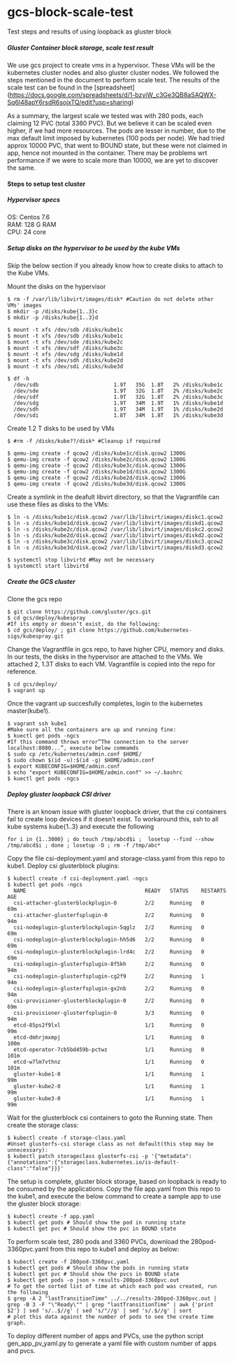# gcs-block-scale-test
Test steps and results of using loopback as gluster block


##### Gluster Container block storage, scale test result
We use gcs project to create vms in a hypervisor. These VMs will be the kubernetes cluster nodes and also gluster cluster nodes. We followed the steps mentioned in the document to perform scale test. The results of the scale test can be found in the [spreadsheet] (https://docs.google.com/spreadsheets/d/1-bzyiW_c3Ge3QB8aSAQWX-Sq6l48apY6rsdR6sojxTQ/edit?usp=sharing)

As a summary, the largest scale we tested was with 280 pods, each claiming 12 PVC (total 3360 PVC). But we believe it can be scaled even higher, if we had more resources. The pods are lesser in number, due to the max default limit imposed by kubernetes (100 pods per node). We had tried approx 10000 PVC, that went to BOUND state, but these were not claimed in app, hence not mounted in the container. There may be problems wrt performance if we were to scale more than 10000,  we are yet to discover the same.

#### Steps to setup test cluster

##### Hypervisor specs
OS: Centos 7.6  
RAM: 128 G RAM  
CPU: 24 core  

##### Setup disks on the hypervisor to be used by the kube VMs
Skip the below section if you already know how to create disks to attach to the Kube VMs.  
  
Mount the disks on the hypervisor
  ```
  $ rm -f /var/lib/libvirt/images/disk* #Caution do not delete other VMs' images
  $ mkdir -p /disks/kube{1..3}c
  $ mkdir -p /disks/kube{1..3}d
  
  $ mount -t xfs /dev/sdb /disks/kube1c
  $ mount -t xfs /dev/sdb /disks/kube1c
  $ mount -t xfs /dev/sde /disks/kube2c
  $ mount -t xfs /dev/sdf /disks/kube3c
  $ mount -t xfs /dev/sdg /disks/kube1d
  $ mount -t xfs /dev/sdh /disks/kube2d
  $ mount -t xfs /dev/sdi /disks/kube3d

  $ df -h
    /dev/sdb                        1.9T   35G  1.8T   2% /disks/kube1c
    /dev/sde                        1.9T   32G  1.8T   2% /disks/kube2c
    /dev/sdf                        1.9T   32G  1.8T   2% /disks/kube3c
    /dev/sdg                        1.9T   34M  1.9T   1% /disks/kube1d
    /dev/sdh                        1.9T   34M  1.9T   1% /disks/kube2d
    /dev/sdi                        1.8T   34M  1.8T   1% /disks/kube3d
  ```

Create 1.2 T disks to be used by VMs
  ```
  $ #rm -f /disks/kube??/disk* #Cleanup if required

  $ qemu-img create -f qcow2 /disks/kube1c/disk.qcow2 1300G
  $ qemu-img create -f qcow2 /disks/kube2c/disk.qcow2 1300G
  $ qemu-img create -f qcow2 /disks/kube3c/disk.qcow2 1300G
  $ qemu-img create -f qcow2 /disks/kube1d/disk.qcow2 1300G
  $ qemu-img create -f qcow2 /disks/kube2d/disk.qcow2 1300G
  $ qemu-img create -f qcow2 /disks/kube3d/disk.qcow2 1300G
  ```
Create a symlink in the deafult libvirt directory, so that the Vagrantfile can use these files as disks to the VMs:
  ```
  $ ln -s /disks/kube1c/disk.qcow2 /var/lib/libvirt/images/diskc1.qcow2
  $ ln -s /disks/kube1d/disk.qcow2 /var/lib/libvirt/images/diskd1.qcow2
  $ ln -s /disks/kube2c/disk.qcow2 /var/lib/libvirt/images/diskc2.qcow2
  $ ln -s /disks/kube2d/disk.qcow2 /var/lib/libvirt/images/diskd2.qcow2
  $ ln -s /disks/kube3c/disk.qcow2 /var/lib/libvirt/images/diskc3.qcow2
  $ ln -s /disks/kube3d/disk.qcow2 /var/lib/libvirt/images/diskd3.qcow2

  $ systemctl stop libvirtd #May not be necessary
  $ systemctl start libvirtd
  ```
  
 ##### Create the GCS cluster
 
 Clone the gcs repo
 
  ``` 
  $ git clone https://github.com/gluster/gcs.git  
  $ cd gcs/deploy/kubespray
  #If its empty or doesn’t exist, do the following:
  $ cd gcs/deploy/ ; git clone https://github.com/kubernetes-sigs/kubespray.git
  ```
Change the Vagrantfile in gcs repo, to have higher CPU, memory and disks. In our tests, the disks in the hypervisor are attached to the VMs. We attached 2, 1.3T disks to each VM. Vagrantfile is copied into the repo for reference.
  ```
  $ cd gcs/deploy/
  $ vagrant up
  ```
Once the vagrant up succesfully completes, login to the kubernetes master(kube1).
  ```
  $ vagrant ssh kube1
  #Make sure all the containers are up and running fine:
  $ kuectl get pods -ngcs
  #If this command throws error”The connection to the server localhost:8080...”, execute below commamds
  $ sudo cp /etc/kubernetes/admin.conf $HOME/
  $ sudo chown $(id -u):$(id -g) $HOME/admin.conf
  $ export KUBECONFIG=$HOME/admin.conf
  $ echo "export KUBECONFIG=$HOME/admin.conf" >> ~/.bashrc
  $ kuectl get pods -ngcs
  ```

##### Deploy gluster loopback CSI driver
There is an known issue with gluster loopback driver, that the csi containers fail to create loop devices if it doesn’t exist. To workaround this, ssh to all kube systems kube{1..3} and execute the following
  ```
  for i in {1..3000} ; do touch /tmp/abcd$i ;  losetup --find --show /tmp/abcd$i ; done ; losetup -D ; rm -f /tmp/abc*
  ```
Copy the file csi-deployment.yaml and storage-class.yaml from this repo to kube1. Deploy csi glusterblock plugins:
  ```
  $ kubectl create -f csi-deployment.yaml -ngcs
  $ kubectl get pods -ngcs
    NAME                                      READY   STATUS    RESTARTS   AGE
    csi-attacher-glusterblockplugin-0         2/2     Running   0          69m
    csi-attacher-glusterfsplugin-0            2/2     Running   0          94m
    csi-nodeplugin-glusterblockplugin-5qglz   2/2     Running   0          69m
    csi-nodeplugin-glusterblockplugin-hh5d6   2/2     Running   0          69m
    csi-nodeplugin-glusterblockplugin-lrd4c   2/2     Running   0          69m
    csi-nodeplugin-glusterfsplugin-8f5kh      2/2     Running   0          94m
    csi-nodeplugin-glusterfsplugin-cg2f9      2/2     Running   1          94m
    csi-nodeplugin-glusterfsplugin-gx2nb      2/2     Running   0          94m
    csi-provisioner-glusterblockplugin-0      2/2     Running   0          69m
    csi-provisioner-glusterfsplugin-0         3/3     Running   0          94m
    etcd-85ps2f9lxl                           1/1     Running   0          99m
    etcd-dmhrjmxmpj                           1/1     Running   0          100m
    etcd-operator-7cb5bd459b-pctwz            1/1     Running   0          101m
    etcd-w7lm7vthnz                           1/1     Running   0          101m
    gluster-kube1-0                           1/1     Running   1          99m
    gluster-kube2-0                           1/1     Running   1          99m
    gluster-kube3-0                           1/1     Running   1          99m
  ```

Wait for the glusterblock csi containers to goto the Running state. Then create the storage class:
  ```
  $ kubectl create -f storage-class.yaml
  #Unset glusterfs-csi storage class as not default(this step may be unnecessary):
  $ kubectl patch storageclass glusterfs-csi -p '{"metadata": {"annotations":{"storageclass.kubernetes.io/is-default-class":"false"}}}'
  ```

The setup is complete, gluster block storage, based on loopback is ready to be consumed by the applications.
Copy the file app.yaml from this repo to the kube1, and execute the below command to create a sample app to use the gluster block storage:
  ```
  $ kubectl create -f app.yaml 
  $ kubectl get pods # Should show the pod in running state
  $ kubectl get pvc # Should show the pvc in BOUND state
  ```
To perform scale test, 280 pods and 3360 PVCs, download the 280pod-3360pvc.yaml from this repo to kube1 and deploy as below:
  ```
  $ kubectl create -f 280pod-3360pvc.yaml
  $ kubectl get pods # Should show the pods in running state
  $ kubectl get pvc # Should show the pvcs in BOUND state
  $ kubectl get pods -o json > results-280pod-3360pvc.out
  # To get the sorted list of time at which each pod was created, run the following
  $ grep -A 2 "lastTransitionTime" ../../results-280pod-3360pvc.out | grep -B 3 -F "\"Ready\"" | grep "lastTransitionTime" | awk {'print $2'} | sed 's/..$//g' | sed 's/"//g' | sed 's/.$//g' | sort 
  # plot this data against the number of pods to see the create time graph.
  
  ```
To deploy different number of apps and PVCs, use the python script gen_app_pv_yaml.py to generate a yaml file with custom number of apps and pvcs.
